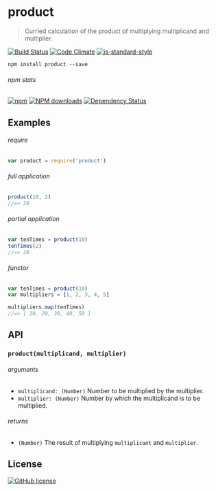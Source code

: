 # product
> Curried calculation of the product of multiplying multiplicand and multiplier.

[![Build Status](http://img.shields.io/travis/wilmoore/product.js.svg)](https://travis-ci.org/wilmoore/product.js) [![Code Climate](https://codeclimate.com/github/wilmoore/product.js/badges/gpa.svg)](https://codeclimate.com/github/wilmoore/product.js) [![js-standard-style](https://img.shields.io/badge/code%20style-standard-brightgreen.svg?style=flat)](https://github.com/feross/standard)

```shell
npm install product --save
```

###### npm stats

[![npm](https://img.shields.io/npm/v/product.svg)](https://www.npmjs.org/package/product) [![NPM downloads](http://img.shields.io/npm/dm/product.svg)](https://www.npmjs.org/package/product) [![Dependency Status](https://gemnasium.com/wilmoore/product.js.svg)](https://gemnasium.com/wilmoore/product.js)

## Examples

###### require

```js
var product = require('product')
```

###### full application

```js
product(10, 2)
//=> 20
```

###### partial application

```js
var tenTimes = product(10)
tenTimes(2)
//=> 20
```

###### functor

```js
var tenTimes = product(10)
var multipliers = [1, 2, 3, 4, 5]

multipliers.map(tenTimes)
//=> [ 10, 20, 30, 40, 50 ]
```

## API

### `product(multiplicand, multiplier)`

###### arguments

 - `multiplicand: (Number)` Number to be multiplied by the multiplier.
 - `multiplier: (Number)` Number by which the multiplicand is to be multiplied.

###### returns

 - `(Number)` The result of multiplying `multiplicant` and `multiplier`.

## License

[![GitHub license](https://img.shields.io/github/license/wilmoore/product.js.svg)](https://github.com/wilmoore/product.js/blob/master/license)

